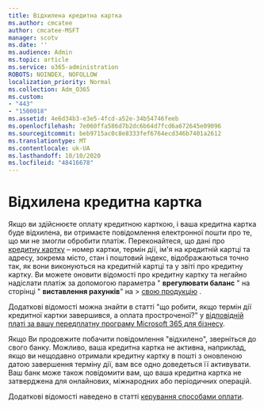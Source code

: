 ```yaml
---
title: Відхилена кредитна картка
ms.author: cmcatee
author: cmcatee-MSFT
manager: scotv
ms.date: ''
ms.audience: Admin
ms.topic: article
ms.service: o365-administration
ROBOTS: NOINDEX, NOFOLLOW
localization_priority: Normal
ms.collection: Adm_O365
ms.custom:
- "443"
- "1500018"
ms.assetid: 4e6d34b3-e3e5-4fcd-a52e-34b54746feeb
ms.openlocfilehash: 7e060ffa586d7b2dc6b64d7fcd6a672645e09096
ms.sourcegitcommit: beb9715ac0c8e8333fef6764ecd346b7401a2612
ms.translationtype: MT
ms.contentlocale: uk-UA
ms.lasthandoff: 10/10/2020
ms.locfileid: "48416678"
---
```

# <a name="declined-credit-card"></a>Відхилена кредитна картка

Якщо ви здійснюєте оплату кредитною карткою, і ваша кредитна картка буде відхилена, ви отримаєте повідомлення електронної пошти про те, що ми не змогли обробити платіж. Переконайтеся, що дані про [кредитну картку](https://go.microsoft.com/fwlink/p/?linkid=842054) – номер картки, термін дії, ім'я на кредитній картці та адресу, зокрема місто, стан і поштовий індекс, відображаються точно так, як вони виконуються на кредитній картці та у звіті про кредитну картку. Ви можете оновити відомості про кредитну картку та негайно надіслати платіж за допомогою параметра " **врегулювати баланс** " на сторінці " **виставлення рахунків**" на  >  [свою продукцію](https://go.microsoft.com/fwlink/p/?linkid=842054) .

Додаткові відомості можна знайти в статті "що робити, якщо термін дії кредитної картки завершився, а оплата простроченої?" у [відповідній платі за вашу передплатну програму Microsoft 365 для бізнесу](https://docs.microsoft.com/microsoft-365/commerce/billing-and-payments/pay-for-your-subscription#what-if-my-credit-card-was-declined-and-my-payment-is-past-due).
  
Якщо Ви продовжите побачити повідомлення "відхилено", зверніться до свого банку. Можливо, ваша кредитна картка не активна, наприклад, якщо ви нещодавно отримали кредитну картку в пошті з оновленою датою завершення терміну дії, вам все одно доведеться її активувати. Ваш банк може також повідомити вам, що ваша кредитна картка не затверджена для онлайнових, міжнародних або періодичних операцій.
  
Додаткові відомості наведено в статті [керування способами оплати](https://docs.microsoft.com/microsoft-365/commerce/billing-and-payments/manage-payment-methods).